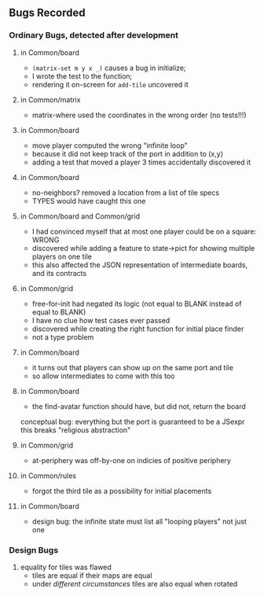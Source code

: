## Bugs Recorded 

### Ordinary Bugs, detected after development 

1. in Common/board 
   - `(matrix-set m y x _)` causes a bug in initialize; 
   - I wrote the test to the function;
   - rendering it on-screen for `add-tile` uncovered it 
   
2. in Common/matrix
   - matrix-where used the coordinates in the wrong order (no tests!!!)

3. in Common/board 
   - move player computed the wrong "infinite loop" 
   - because it did not keep track of the port in addition to (x,y) 
   - adding a test that moved a player 3 times accidentally discovered it

4. in Common/board 
   - no-neighbors? removed a location from a list of tile specs
   - TYPES would have caught this one 

5. in Common/board and Common/grid 
   - I had convinced myself that at most one player could be on a square: WRONG 
   - discovered while adding a feature to state->pict for showing multiple players on one tile
   - this also affected the JSON representation of intermediate boards, and its contracts

6. in Common/grid 
   - free-for-init had negated its logic (not equal to BLANK instead of equal to BLANK)
   - I have no clue how test cases ever passed 
   - discovered while creating the right function for initial place finder 
   - not a type problem 

7. in Common/board 
   - it turns out that players can show up on the same port and tile
   - so allow intermediates to come with this too 

8. in Common/board 
   - the find-avatar function should have, but did not, return the board 

   conceptual bug: everything but the port is guaranteed to be a JSexpr 
   this breaks "religious abstraction"

9. in Common/grid
   - at-periphery was off-by-one on indicies of positive periphery

10. in Common/rules 
    - forgot the third tile as a possibility for initial placements    

11. in Common/board 
    - design bug: the infinite state must list all "looping players" not just one

### Design Bugs 

1. equality for tiles was flawed 
   - tiles are equal if their maps are equal
   - under _different circumstances_ tiles are also equal when rotated
